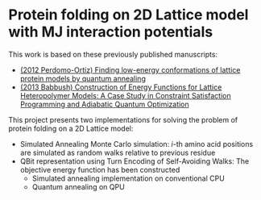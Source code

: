 # Protein folding on 2D Lattice model with MJ interaction potentials

This work is based on these previously published manuscripts:
- [(2012 Perdomo-Ortiz) Finding low-energy conformations of lattice protein models by quantum annealing](https://www.nature.com/articles/srep00571)
- [(2013  Babbush) Construction of Energy Functions for Lattice Heteropolymer Models: A Case Study in Constraint Satisfaction Programming and Adiabatic Quantum Optimization](https://arxiv.org/abs/1211.3422)

This project presents two implementations for solving the problem of protein folding on a 2D Lattice model:
- Simulated Annealing Monte Carlo simulation: $i$-th amino acid positions are simulated as random walks relative to previous residue
- QBit representation using Turn Encoding of Self-Avoiding Walks: The objective energy function has been constructed
    - Simulated annealing implementation on conventional CPU
    - Quantum annealing on QPU
